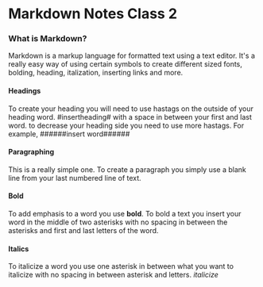 # Markdown Notes Class 2 #

### What is Markdown? ###
Markdown is a markup language for formatted text using a text editor. 
It's a really easy way of using certain symbols to create different sized fonts, bolding, heading, italization, inserting links and more. 

#### Headings ####
To create your heading you will need to use hastags on the outside of your heading word. #insertheading# with a space in between your first and last word. 
to decrease your heading side you need to use more hastags. For example, ######insert word######

#### Paragraphing ####
This is a really simple one. To create a paragraph you simply use a blank line from your last numbered line of text. 

#### Bold #####
To add emphasis to a word you use **bold**. To bold a text you insert your word in the middle of two asterisks with no spacing in between the asterisks and first 
and last letters of the word. 

#### Italics ####
To italicize a word you use one asterisk in between what you want to italicize with no spacing in between asterisk and letters. *italicize*

